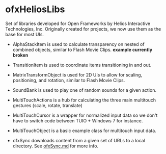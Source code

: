 # ofxHeliosLibs

Set of libraries developed for Open Frameworks by Helios Interactive Technologies, Inc. Originally created for projects, we now use them as the base for most UIs.

* AlphaStackItem is used to calculate transparency on nested of combined objects, similar to Flash Movie Clips. **example currently broken**

* TransitionItem is used to coordinate items transitioning in and out.

* MatrixTransformObject is used for 2D UIs to allow for scaling, positioning, and rotation, similar to Flash Movie Clips.

* SoundBank is used to play one of random sounds for a given action.

* MultiTouchActions is a hub for calculating the three main multitouch gestures (scale, rotate, translate) 

* MultiTouchCursor is a wrapper for normalized input data so we don't have to switch code between TUIO + Windows 7 for instance.

* MultiTouchObject is a basic example class for multitouch input data.

* ofxSync downloads content from a given set of URLs to a local directory. See [ofxSync.md](src/ofxSync.md) for more info.
